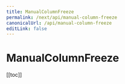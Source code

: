 ```yaml
---
title: ManualColumnFreeze
permalink: /next/api/manual-column-freeze
canonicalUrl: /api/manual-column-freeze
editLink: false
---
```


# ManualColumnFreeze

[[toc]]
